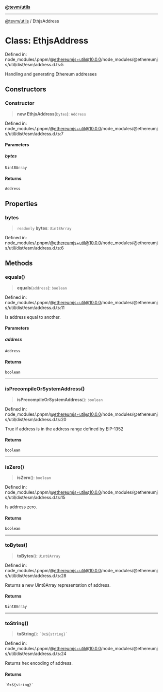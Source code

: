 [**@tevm/utils**](../README.md)

***

[@tevm/utils](../globals.md) / EthjsAddress

# Class: EthjsAddress

Defined in: node\_modules/.pnpm/@ethereumjs+util@10.0.0/node\_modules/@ethereumjs/util/dist/esm/address.d.ts:5

Handling and generating Ethereum addresses

## Constructors

### Constructor

> **new EthjsAddress**(`bytes`): `Address`

Defined in: node\_modules/.pnpm/@ethereumjs+util@10.0.0/node\_modules/@ethereumjs/util/dist/esm/address.d.ts:7

#### Parameters

##### bytes

`Uint8Array`

#### Returns

`Address`

## Properties

### bytes

> `readonly` **bytes**: `Uint8Array`

Defined in: node\_modules/.pnpm/@ethereumjs+util@10.0.0/node\_modules/@ethereumjs/util/dist/esm/address.d.ts:6

## Methods

### equals()

> **equals**(`address`): `boolean`

Defined in: node\_modules/.pnpm/@ethereumjs+util@10.0.0/node\_modules/@ethereumjs/util/dist/esm/address.d.ts:11

Is address equal to another.

#### Parameters

##### address

`Address`

#### Returns

`boolean`

***

### isPrecompileOrSystemAddress()

> **isPrecompileOrSystemAddress**(): `boolean`

Defined in: node\_modules/.pnpm/@ethereumjs+util@10.0.0/node\_modules/@ethereumjs/util/dist/esm/address.d.ts:20

True if address is in the address range defined
by EIP-1352

#### Returns

`boolean`

***

### isZero()

> **isZero**(): `boolean`

Defined in: node\_modules/.pnpm/@ethereumjs+util@10.0.0/node\_modules/@ethereumjs/util/dist/esm/address.d.ts:15

Is address zero.

#### Returns

`boolean`

***

### toBytes()

> **toBytes**(): `Uint8Array`

Defined in: node\_modules/.pnpm/@ethereumjs+util@10.0.0/node\_modules/@ethereumjs/util/dist/esm/address.d.ts:28

Returns a new Uint8Array representation of address.

#### Returns

`Uint8Array`

***

### toString()

> **toString**(): `` `0x${string}` ``

Defined in: node\_modules/.pnpm/@ethereumjs+util@10.0.0/node\_modules/@ethereumjs/util/dist/esm/address.d.ts:24

Returns hex encoding of address.

#### Returns

`` `0x${string}` ``
